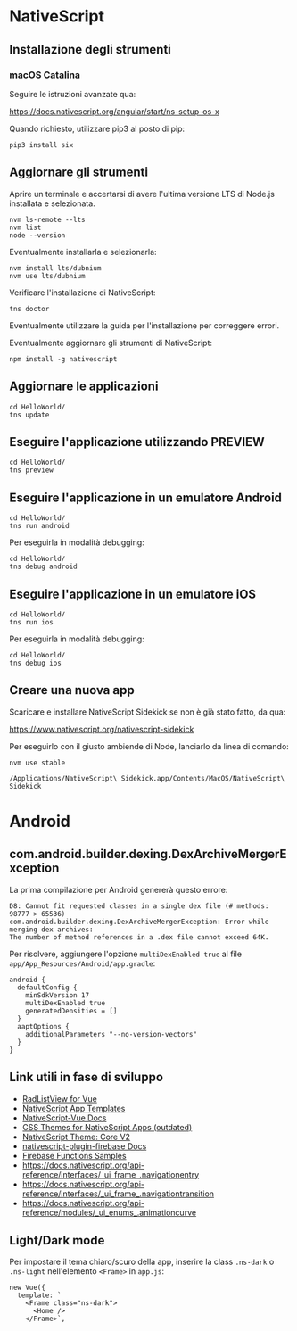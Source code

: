 # NativeScript

## Installazione degli strumenti

### macOS Catalina

Seguire le istruzioni avanzate qua:

https://docs.nativescript.org/angular/start/ns-setup-os-x

Quando richiesto, utilizzare pip3 al posto di pip:

```
pip3 install six
```

## Aggiornare gli strumenti

Aprire un terminale e accertarsi di avere l'ultima versione LTS di Node.js installata e selezionata.

```
nvm ls-remote --lts
nvm list
node --version
```

Eventualmente installarla e selezionarla:

```
nvm install lts/dubnium
nvm use lts/dubnium
```

Verificare l'installazione di NativeScript:
```
tns doctor
```

Eventualmente utilizzare la guida per l'installazione per correggere errori.

Eventualmente aggiornare gli strumenti di NativeScript:
```
npm install -g nativescript
```

## Aggiornare le applicazioni

```
cd HelloWorld/
tns update
```

## Eseguire l'applicazione utilizzando PREVIEW

```
cd HelloWorld/
tns preview
```

## Eseguire l'applicazione in un emulatore Android

```
cd HelloWorld/
tns run android
```

Per eseguirla in modalità debugging:

```
cd HelloWorld/
tns debug android
```

## Eseguire l'applicazione in un emulatore iOS

```
cd HelloWorld/
tns run ios
```

Per eseguirla in modalità debugging:

```
cd HelloWorld/
tns debug ios
```

## Creare una nuova app

Scaricare e installare NativeScript Sidekick se non è già stato fatto, da qua:

https://www.nativescript.org/nativescript-sidekick

Per eseguirlo con il giusto ambiende di Node, lanciarlo da linea di comando:

```
nvm use stable

/Applications/NativeScript\ Sidekick.app/Contents/MacOS/NativeScript\ Sidekick
```

# Android

## com.android.builder.dexing.DexArchiveMergerException

La prima compilazione per Android genererà questo errore:

```
D8: Cannot fit requested classes in a single dex file (# methods: 98777 > 65536)
com.android.builder.dexing.DexArchiveMergerException: Error while merging dex archives: 
The number of method references in a .dex file cannot exceed 64K.
```

Per risolvere, aggiungere l'opzione `multiDexEnabled true` al file `app/App_Resources/Android/app.gradle`:

```
android {
  defaultConfig {
    minSdkVersion 17
    multiDexEnabled true
    generatedDensities = []
  }
  aaptOptions {
    additionalParameters "--no-version-vectors"
  }
}
```

## Link utili in fase di sviluppo

- [RadListView for Vue](https://docs.nativescript.org/vuejs/ns-ui/ListView/overview)
- [NativeScript App Templates](https://github.com/NativeScript/nativescript-app-templates)
- [NativeScript-Vue Docs](https://nativescript-vue.org/en/docs/introduction/)
- [CSS Themes for NativeScript Apps (outdated)](https://docs.nativescript.org/ui/theme)
- [NativeScript Theme: Core V2](https://github.com/NativeScript/theme)
- [nativescript-plugin-firebase Docs](https://github.com/EddyVerbruggen/nativescript-plugin-firebase/tree/master/docs)
- [Firebase Functions Samples](https://github.com/firebase/functions-samples)
- https://docs.nativescript.org/api-reference/interfaces/_ui_frame_.navigationentry
- https://docs.nativescript.org/api-reference/interfaces/_ui_frame_.navigationtransition
- https://docs.nativescript.org/api-reference/modules/_ui_enums_.animationcurve

## Light/Dark mode

Per impostare il tema chiaro/scuro della app, inserire la class `.ns-dark` o `.ns-light` nell'elemento `<Frame>` in `app.js`:

```
new Vue({
  template: `
    <Frame class="ns-dark">
      <Home />
    </Frame>`,
```
